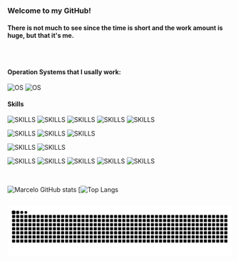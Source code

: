 ### Welcome to my GitHub!
#### There is not much to see since the time is short and the work amount is huge, but that it's me.
</br>

##

#### Operation Systems that I usally work:

![OS](https://img.shields.io/badge/Windows-0078D6?style=for-the-badge&logo=windows&logoColor=white) ![OS](https://img.shields.io/badge/Ubuntu-E95420?style=for-the-badge&logo=ubuntu&logoColor=white)
</br>

#### Skills
![SKILLS](https://img.shields.io/badge/Java-ED8B00?style=for-the-badge&logo=java&logoColor=white)
![SKILLS](https://img.shields.io/badge/Spring-6DB33F?style=for-the-badge&logo=spring&logoColor=white)
![SKILLS](https://img.shields.io/badge/C%2B%2B-00599C?style=for-the-badge&logo=c%2B%2B&logoColor=white)
![SKILLS](https://img.shields.io/badge/PHP-777BB4?style=for-the-badge&logo=php&logoColor=white)
![SKILLS](https://img.shields.io/badge/Laravel-FF2D20?style=for-the-badge&logo=laravel&logoColor=white)

![SKILLS](https://img.shields.io/badge/MySQL-00000F?style=for-the-badge&logo=mysql&logoColor=white)
![SKILLS](https://img.shields.io/badge/PostgreSQL-316192?style=for-the-badge&logo=postgresql&logoColor=white)
![SKILLS](https://img.shields.io/badge/MongoDB-4EA94B?style=for-the-badge&logo=mongodb&logoColor=white)

![SKILLS](https://img.shields.io/badge/React_Native-20232A?style=for-the-badge&logo=react&logoColor=61DAFB)
![SKILLS](https://img.shields.io/badge/Angular-DD0031?style=for-the-badge&logo=angular&logoColor=white)

![SKILLS](https://img.shields.io/badge/HTML-239120?style=for-the-badge&logo=html5&logoColor=white)
![SKILLS](https://img.shields.io/badge/CSS-239120?&style=for-the-badge&logo=css3&logoColor=white)
![SKILLS](https://img.shields.io/badge/JavaScript-F7DF1E?style=for-the-badge&logo=javascript&logoColor=black)
![SKILLS](https://img.shields.io/badge/Bootstrap-563D7C?style=for-the-badge&logo=bootstrap&logoColor=white)
![SKILLS](https://img.shields.io/badge/Material--UI-0081CB?style=for-the-badge&logo=material-ui&logoColor=white)
</br></br>

##

![Marcelo GitHub stats](https://github-readme-stats.vercel.app/api?username=carvalhomarcelo&show_icons=true&theme=radical)
[![Top Langs](https://github-readme-stats.vercel.app/api/top-langs/?username=carvalhomarcelo&theme=blue-green)

##

 ![Snake animation](https://github.com/carvalhomarcelo/carvalhomarcelo/blob/output/github-contribution-grid-snake.svg)
